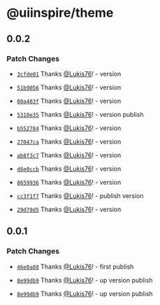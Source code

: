 # @uiinspire/theme

## 0.0.2

### Patch Changes

- [`3cfde01`](https://github.com/Lukis76/uiinspire/commit/3cfde018f2c779cf0b8a52accda402130e3a62c9) Thanks [@Lukis76](https://github.com/Lukis76)! - version

- [`51b9056`](https://github.com/Lukis76/uiinspire/commit/51b90567a61ed96429eead05253839422da2394d) Thanks [@Lukis76](https://github.com/Lukis76)! - version

- [`00a483f`](https://github.com/Lukis76/uiinspire/commit/00a483f9db73dc9d10e4375b9a24c0d1bc57a663) Thanks [@Lukis76](https://github.com/Lukis76)! - version

- [`5310e35`](https://github.com/Lukis76/uiinspire/commit/5310e355280e23de885612c2047ac34e553a4192) Thanks [@Lukis76](https://github.com/Lukis76)! - version publish

- [`b552784`](https://github.com/Lukis76/uiinspire/commit/b552784a8296319e5f39a7cf9f62973a237541ec) Thanks [@Lukis76](https://github.com/Lukis76)! - version

- [`27047ca`](https://github.com/Lukis76/uiinspire/commit/27047cac9b6d9aa76529e438e44cb56adcab56a1) Thanks [@Lukis76](https://github.com/Lukis76)! - version

- [`ab8f3c7`](https://github.com/Lukis76/uiinspire/commit/ab8f3c7aa96afa4c1f17b6bd2bf2e3fcb5701be0) Thanks [@Lukis76](https://github.com/Lukis76)! - version

- [`d6e0ccb`](https://github.com/Lukis76/uiinspire/commit/d6e0ccbb9d14aa8b44075014e96cec6eec584e82) Thanks [@Lukis76](https://github.com/Lukis76)! - version

- [`8659936`](https://github.com/Lukis76/uiinspire/commit/86599369b4d9ec2842ea8e1553c584d29c2f6a20) Thanks [@Lukis76](https://github.com/Lukis76)! - version

- [`cc3f1f7`](https://github.com/Lukis76/uiinspire/commit/cc3f1f70a3cb8aa53c2733872fe4ebb34b933ac1) Thanks [@Lukis76](https://github.com/Lukis76)! - publish version

- [`29d79d5`](https://github.com/Lukis76/uiinspire/commit/29d79d5443e3a56f7e3121f2f5269be645c9e09b) Thanks [@Lukis76](https://github.com/Lukis76)! - version

## 0.0.1

### Patch Changes

- [`46e0a88`](https://github.com/Lukis76/uiinspire/commit/46e0a88952d8a3b8d6c5187ba4361eef4416b67a) Thanks [@Lukis76](https://github.com/Lukis76)! - first publish

- [`8e99db9`](https://github.com/Lukis76/uiinspire/commit/8e99db98b5d439cb8f8a54ac767bd7448f23870b) Thanks [@Lukis76](https://github.com/Lukis76)! - up version publish

- [`8e99db9`](https://github.com/Lukis76/uiinspire/commit/8e99db98b5d439cb8f8a54ac767bd7448f23870b) Thanks [@Lukis76](https://github.com/Lukis76)! - up version publish
